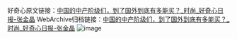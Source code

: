 好奇心原文链接：[中国的中产阶级们，到了国外到底有多能买？_时尚_好奇心日报-张金晶](https://www.qdaily.com/articles/7262.html)
WebArchive归档链接：[中国的中产阶级们，到了国外到底有多能买？_时尚_好奇心日报-张金晶](http://web.archive.org/web/20170401035104/http://www.qdaily.com:80/articles/7262.html)
![image](http://ww3.sinaimg.cn/large/007d5XDply1g3x0svq1b9j30u07ezqv5)